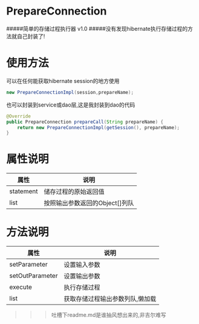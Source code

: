 # PrepareConnection
#####简单的存储过程执行器 v1.0
#####没有发现hibernate执行存储过程的方法就自己封装了!

# 使用方法
可以在任何能获取hibernate session的地方使用 
```Java
new PrepareConnectionImpl(session,prepareName);
```
也可以封装到service或dao层,这是我封装到dao的代码
```Java
@Override
public PrepareConnection prepareCall(String prepareName) {
    return new PrepareConnectionImpl(getSession(), prepareName);
}
```


# 属性说明   

|属性         |说明             |
|------------|------------------------------|
|statement |  储存过程的原始返回值           |
|list      |  按照输出参数返回的Object[]列队 |

# 方法说明

|  属性 |  说明           |
|------------|------------------------------|
|  setParameter |  设置输入参数           |
|  setOutParameter      |  设置输出参数 |
|  execute      |  执行存储过程 |
|  list      |  获取存储过程输出参数列队,懒加载 |

>>>吐槽下readme.md是谁抽风想出来的,非吉尔难写